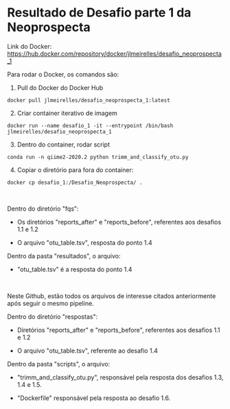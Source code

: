 # Resultado de Desafio parte 1 da Neoprospecta

Link do Docker: https://hub.docker.com/repository/docker/jlmeirelles/desafio_neoprospecta_1

<p>
Para rodar o Docker, os comandos são: 

1. Pull do Docker do Docker Hub
 ```
docker pull jlmeirelles/desafio_neoprospecta_1:latest
 ```
 
2. Criar container iterativo de imagem

 ```
docker run --name desafio_1 -it --entrypoint /bin/bash jlmeirelles/desafio_neoprospecta_1
 ```
 
3. Dentro do container, rodar script

 ```
conda run -n qiime2-2020.2 python trimm_and_classify_otu.py
 ```

4. Copiar o diretório para fora do container:

 ```
docker cp desafio_1:/Desafio_Neoprospecta/ .

 ```
 </p>
 <p>&nbsp;</p>
 
<p>
  
Dentro do diretório "fqs":
- Os diretórios "reports_after" e "reports_before", referentes aos desafios 1.1 e 1.2 

- O arquivo "otu_table.tsv", resposta do ponto 1.4


Dentro da pasta "resultados", o arquivo:

- "otu_table.tsv" é a resposta do ponto 1.4
</p>

<p>&nbsp;</p>

<p>
Neste Github, estão todos os arquivos de interesse citados anteriormente após seguir o mesmo pipeline. 
  
Dentro do diretório "respostas":
- Diretórios "reports_after" e "reports_before", referentes aos desafios 1.1 e 1.2

- O arquivo "otu_table.tsv", referente ao desafio 1.4

Dentro da pasta "scripts", o arquivo:

- "trimm_and_classify_otu.py", responsável pela resposta dos desafios 1.3, 1.4 e 1.5.

- "Dockerfile" responsável pela resposta ao desafio 1.6.
</p>

